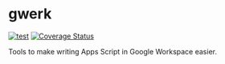 # gwerk

[![test](https://github.com/ben--/gwerk/actions/workflows/test.yml/badge.svg)](https://github.com/ben--/gwerk/actions/workflows/test.yml) [![Coverage Status](https://coveralls.io/repos/github/ben--/gwerk/badge.svg)](https://coveralls.io/github/ben--/gwerk)

Tools to make writing Apps Script in Google Workspace easier.
